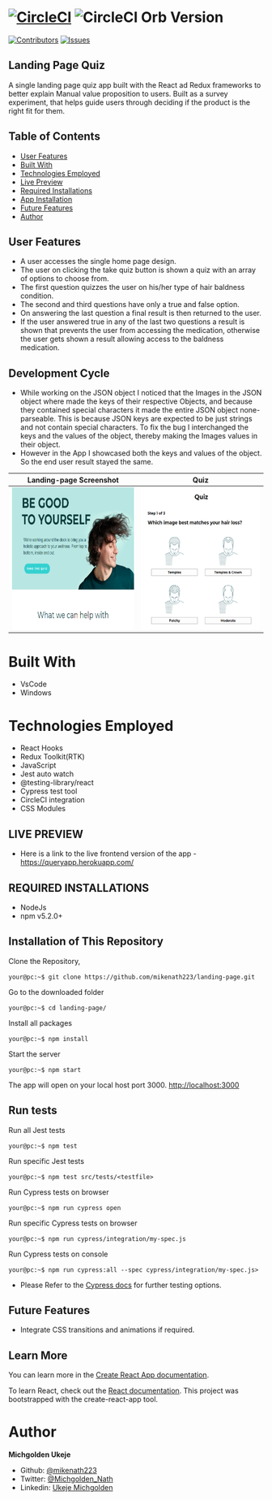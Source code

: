 # [![CircleCI](https://circleci.com/gh/cypress-io/circleci-orb.svg?style=svg)](https://circleci.com/gh/cypress-io/circleci-orb) ![CircleCI Orb Version](https://img.shields.io/badge/endpoint.svg?url=https://badges.circleci.io/orb/cypress-io/cypress)

[![Contributors][contributors-shield]][contributors-url]
[![Issues][issues-shield]][issues-url]

## Landing Page Quiz

A single landing page quiz app built with the React ad Redux frameworks to better explain Manual value proposition to users. Built as a survey experiment, that helps guide users through deciding if the product is the right fit for them.

## Table of Contents

- [User Features](#user-features)
- [Built With](#built-with)
- [Technologies Employed](#technologies-employed)
- [Live Preview](#live-preview)
- [Required Installations](#required-installations)
- [App Installation](#instalation)
- [Future Features](#future-features)
- [Author](#author)

<!-- User features -->

## User Features

- A user accesses the single home page design.
- The user on clicking the take quiz button is shown a quiz with an array of options to choose from.
- The first question quizzes the user on his/her type of hair baldness condition.
- The second and third questions have only a true and false option.
- On answering the last question a final result is then returned to the user.
- If the user answered true in any of the last two questions a result is shown that prevents the user from accessing the medication, otherwise the user gets shown a result allowing access to the baldness medication.

## Development Cycle

- While working on the JSON object I noticed that the Images in the JSON object where made the keys of their respective Objects, and because they contained special characters it made the entire JSON object none-parseable. This is because JSON keys are expected to be just strings and not contain special characters. To fix the bug I interchanged the keys and the values of the object, thereby making the Images values in their object.
- However in the App I showcased both the keys and values of the object. So the end user result stayed the same.


|  Landing-page Screenshot | Quiz |
| ------------- | ------------- |
<img src="src/images/screenshot.png" width="270" height="280"/> | <img src="src/images/quiz.png" width="270" height="280"/>

 <!-- BUILT WITH -->

# Built With

- VsCode
- Windows

<!-- TECHNOLOGIES EMPLOYED -->

# Technologies Employed

- React Hooks
- Redux Toolkit(RTK)
- JavaScript
- Jest auto watch
- @testing-library/react
- Cypress test tool
- CircleCI integration
- CSS Modules

<!-- LIVE PREVIEW -->

## LIVE PREVIEW

- Here is a link to the live frontend version of the app - https://queryapp.herokuapp.com/

  <!-- REQUIRED INSTALLATION -->

## REQUIRED INSTALLATIONS

- NodeJs
- npm v5.2.0+

<!-- INSTALLATION -->

## Installation of This Repository

Clone the Repository,

```Shell
your@pc:~$ git clone https://github.com/mikenath223/landing-page.git
```

Go to the downloaded folder

```Shell
your@pc:~$ cd landing-page/
```

Install all packages

```Shell
your@pc:~$ npm install
```

Start the server

```Shell
your@pc:~$ npm start
```

The app will open on your local host port 3000. [http://localhost:3000](http://localhost:3000)

<!-- run tests -->

## Run tests

Run all Jest tests

```Shell
your@pc:~$ npm test
```

Run specific Jest tests

```Shell
your@pc:~$ npm test src/tests/<testfile>
```

Run Cypress tests on browser

```Shell
your@pc:~$ npm run cypress open
```

Run specific Cypress tests on browser

```Shell
your@pc:~$ npm run cypress/integration/my-spec.js
```

Run Cypress tests on console

```Shell
your@pc:~$ npm run cypress:all --spec cypress/integration/my-spec.js>
```

- Please Refer to the [Cypress docs](https://docs.cypress.io/guides/guides/command-line.html#How-to-run-commands) for further testing options.

<!-- Future features -->

## Future Features

- Integrate CSS transitions and animations if required.

## Learn More

You can learn more in the [Create React App documentation](https://facebook.github.io/create-react-app/docs/getting-started).

To learn React, check out the [React documentation](https://reactjs.org/).
This project was bootstrapped with the create-react-app tool.

# Author

**Michgolden Ukeje**

- Github: [@mikenath223](https://github.com/mikenath223)
- Twitter: [@Michgolden_Nath](https://twitter.com/MichgoldenU)
- Linkedin: [Ukeje Michgolden](https://https://www.linkedin.com/in/michgoldenukeje/)
  <br />

<!-- MARKDOWN LINKS & IMAGES -->
<!-- https://www.markdownguide.org/basic-syntax/#reference-style-links -->

[contributors-shield]: https://img.shields.io/github/contributors/mikenath223/landing-page.svg?style=flat-square
[contributors-url]: https://github.com/mikenath223/landing-page/graphs/contributors
[forks-shield]: https://img.shields.io/github/forks/mikenath223/landing-page
[forks-url]: https://github.com/mikenath223/landing-page/network/members
[stars-shield]: https://img.shields.io/github/stars/mikenath223/landing-page
[stars-url]: https://github.com/mikenath223/landing-page/stargazers
[issues-shield]: https://img.shields.io/github/issues/mikenath223/landing-page
[issues-url]: https://github.com/mikenath223/landing-page/issues
[license-shield]: https://img.shields.io/github/license/mikenath223/landing-page
[license-url]: https://github.com/mikenath223/landing-page/blob/master/LICENSE.txt
